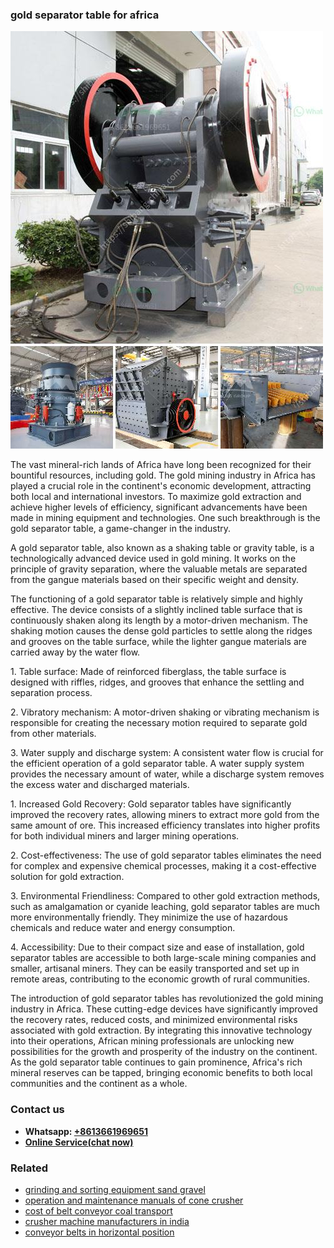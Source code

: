 <h3>gold separator table for africa</h3><img src='1708332832.jpg' alt=''><p>The vast mineral-rich lands of Africa have long been recognized for their bountiful resources, including gold. The gold mining industry in Africa has played a crucial role in the continent's economic development, attracting both local and international investors. To maximize gold extraction and achieve higher levels of efficiency, significant advancements have been made in mining equipment and technologies. One such breakthrough is the gold separator table, a game-changer in the industry.</p><p>A gold separator table, also known as a shaking table or gravity table, is a technologically advanced device used in gold mining. It works on the principle of gravity separation, where the valuable metals are separated from the gangue materials based on their specific weight and density.</p><p>The functioning of a gold separator table is relatively simple and highly effective. The device consists of a slightly inclined table surface that is continuously shaken along its length by a motor-driven mechanism. The shaking motion causes the dense gold particles to settle along the ridges and grooves on the table surface, while the lighter gangue materials are carried away by the water flow.</p><p>1. Table surface: Made of reinforced fiberglass, the table surface is designed with riffles, ridges, and grooves that enhance the settling and separation process.</p><p>2. Vibratory mechanism: A motor-driven shaking or vibrating mechanism is responsible for creating the necessary motion required to separate gold from other materials.</p><p>3. Water supply and discharge system: A consistent water flow is crucial for the efficient operation of a gold separator table. A water supply system provides the necessary amount of water, while a discharge system removes the excess water and discharged materials.</p><p>1. Increased Gold Recovery: Gold separator tables have significantly improved the recovery rates, allowing miners to extract more gold from the same amount of ore. This increased efficiency translates into higher profits for both individual miners and larger mining operations.</p><p>2. Cost-effectiveness: The use of gold separator tables eliminates the need for complex and expensive chemical processes, making it a cost-effective solution for gold extraction.</p><p>3. Environmental Friendliness: Compared to other gold extraction methods, such as amalgamation or cyanide leaching, gold separator tables are much more environmentally friendly. They minimize the use of hazardous chemicals and reduce water and energy consumption.</p><p>4. Accessibility: Due to their compact size and ease of installation, gold separator tables are accessible to both large-scale mining companies and smaller, artisanal miners. They can be easily transported and set up in remote areas, contributing to the economic growth of rural communities.</p><p>The introduction of gold separator tables has revolutionized the gold mining industry in Africa. These cutting-edge devices have significantly improved the recovery rates, reduced costs, and minimized environmental risks associated with gold extraction. By integrating this innovative technology into their operations, African mining professionals are unlocking new possibilities for the growth and prosperity of the industry on the continent. As the gold separator table continues to gain prominence, Africa's rich mineral reserves can be tapped, bringing economic benefits to both local communities and the continent as a whole.</p><h3>Contact us</h3><ul><li><strong>Whatsapp:&nbsp;<a href="https://wa.me/8613661969651">+8613661969651</a></strong></li><li><a href="https://swt.shibang-china.com/?git&amp;zhl&amp;gold separator table for africa"><strong>Online Service(chat now)</strong></a></li></ul><h3>Related</h3><ul><li><a href='grinding and sorting equipment sand gravel.md'>grinding and sorting equipment sand gravel</a></li><li><a href='operation and maintenance manuals of cone crusher.md'>operation and maintenance manuals of cone crusher</a></li><li><a href='cost of belt conveyor coal transport.md'>cost of belt conveyor coal transport</a></li><li><a href='crusher machine manufacturers in india.md'>crusher machine manufacturers in india</a></li><li><a href='conveyor belts in horizontal position.md'>conveyor belts in horizontal position</a></li></ul>